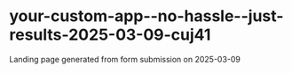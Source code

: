 # your-custom-app--no-hassle--just-results-2025-03-09-cuj41
Landing page generated from form submission on 2025-03-09
